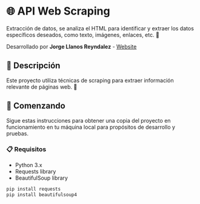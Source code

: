 # 🌐 API Web Scraping

Extracción de datos, se analiza el HTML para identificar y extraer los datos específicos deseados, como texto, imágenes, enlaces, etc. 🌟

Desarrollado por **Jorge Llanos Reyndalez** - [Website](http://web123362520.somee.com/swagger/index.html)

## 📄 Descripción

Este proyecto utiliza técnicas de scraping para extraer información relevante de páginas web. 🚀

## 🚀 Comenzando

Sigue estas instrucciones para obtener una copia del proyecto en funcionamiento en tu máquina local para propósitos de desarrollo y pruebas.

### 📋 Requisitos

- Python 3.x
- Requests library
- BeautifulSoup library

```sh
pip install requests
pip install beautifulsoup4
